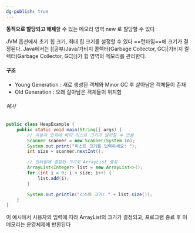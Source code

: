 ```yaml
---
dg-publish: true
---
```


**동적으로 할당되고 해제**할 수 있는 메모리 영역
new 로 할당할 수 있다

JVM 옵션에서 초기 힙 크기, 최대 힙 크기를  설정할 수 있다
==런타임==에 크기가 결정된다. Java에서는 [[공부/Java/가비지 콜렉터(Garbage Collector, GC)\|가비지 컬렉터(Garbage Collector, GC)]]가 힙 영역의 메모리를 관리한다.

#### 구조
- Young Generation : 새로 생성된 객체와 Minor GC 후 살아남은 객체들이 존재
- Old Generation : 오래 살아남은 객체들이 위치함
###### 예시

```java
public class HeapExample {
    public static void main(String[] args) {
        // 사용자 입력에 따라 리스트 크기가 달라질 수 있음
        Scanner scanner = new Scanner(System.in);
        System.out.print("리스트 크기를 입력하세요: ");
        int size = scanner.nextInt();

        // 런타임에 결정된 크기로 ArrayList 생성
        ArrayList<Integer> list = new ArrayList<>();
        for (int i = 0; i < size; i++) {
            list.add(i);
        }

        System.out.println("리스트 크기: " + list.size());
    }
}
```

이 예시에서 사용자의 입력에 따라 ArrayList의 크기가 결정되고, 프로그램 종료 후 이 메모리는 운영체제에 반환된다
